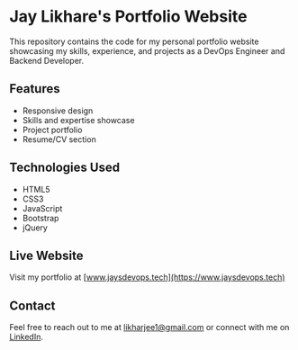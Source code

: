 # Jay Likhare's Portfolio Website

This repository contains the code for my personal portfolio website showcasing my skills, experience, and projects as a DevOps Engineer and Backend Developer.

## Features

- Responsive design
- Skills and expertise showcase
- Project portfolio
- Resume/CV section

## Technologies Used

- HTML5
- CSS3
- JavaScript
- Bootstrap
- jQuery

## Live Website

Visit my portfolio at [www.jaysdevops.tech](https://www.jaysdevops.tech)

## Contact

Feel free to reach out to me at likharjee1@gmail.com or connect with me on [LinkedIn](https://www.linkedin.com/in/jay-likhare-595652249).
